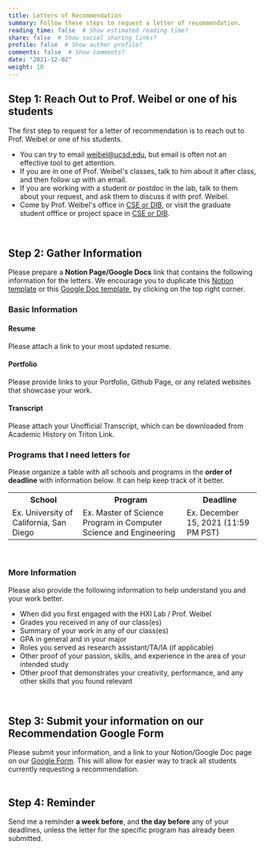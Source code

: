 ```yaml
---
title: Letters of Recommendation
summary: Follow these steps to request a letter of recommendation.
reading_time: false  # Show estimated reading time?
share: false  # Show social sharing links?
profile: false  # Show author profile?
comments: false  # Show comments?
date: "2021-12-02"
weight: 10
---
```


<h2> Step 1: Reach Out to Prof. Weibel or one of his students </h2>
The first step to request for a letter of recommendation is to reach out to Prof. Weibel or one of his students.
<ul>
  <li>You can try to email <a href="mailto:weibel@ucsd.edu">weibel@ucsd.edu</a>, but email is often not an effective tool to get attention.</li>
  <li>If you are in one of Prof. Weibel's classes, talk to him about it after class, and then follow up with an email.</li>
  <li>If you are working with a student or postdoc in the lab, talk to them about your request, and ask them to discuss it with prof. Weibel.</li>
  <li>Come by Prof. Weibel's office in <a target="_new" href="/contact">CSE or DIB</a>, or visit the graduate student offfice or project space in <a target="_new" href="/contact">CSE or DIB</a>.
</ul>
<br>


<h2> Step 2: Gather Information </h2>
Please prepare a <b>Notion Page/Google Docs</b> link that contains the following information for the letters. 
We encourage you to duplicate this <a target="_new" href="https://fortune-bulb-050.notion.site/Template-Your-Name-b60ead3c07c745908ac18e68cd2eba5c">Notion template</a> or this <a target="_new" href="">Google Doc template</a>, by clicking on the top right corner.

<h3> Basic Information </h3>
<h4> Resume </h4>
Please attach a link to your most updated resume. 

<h4> Portfolio </h4>
Please provide links to your Portfolio, Github Page, or any related websites that showcase your work.   

<h4> Transcript </h4>
Please attach your Unofficial Transcript, which can be downloaded from Academic History on Triton Link. 
<br>

<h3> Programs that I need letters for </h3>
Please organize a table with all schools and programs in the <b>order of deadline</b> with information below. It can help keep track of it better. 
<table>
  <tr>
    <th>School</th>
    <th>Program</th>
    <th>Deadline</th>

  </tr>
  <tr>
    <td>Ex. University of California, San Diego </td>
    <td>Ex. Master of Science Program in Computer Science and Engineering </td>
    <td>Ex. December 15, 2021 (11:59 PM PST)</td>
  </tr>
</table>
<br>

<h3> More Information </h3>
Please also provide the following information to help understand you and your work better. 

<ul>
  <li> When did you first engaged with the HXI Lab / Prof. Weibel </li>
  <li> Grades you received in any of our class(es) </li>
  <li> Summary of your work in any of our class(es) </li>
  <li> GPA in general and in your major </li>
  <li> Roles you served as research assistant/TA/IA (if applicable) </li>
  <li> Other proof of your passion, skills, and experience in the area of your intended study </li>
  <li> Other proof that demonstrates your creativity, performance, and any other skills that you found relevant </li>
</ul>
<br>

<h2> Step 3: Submit your information on our Recommendation Google Form </h2>
Please submit your information, and a link to your Notion/Google Doc page on our <a target="_new" href="https://forms.gle/p39umyNZ5ZmbSLfc6">Google Form</a>. This will allow for easier way to track all students currently requesting a recommendation.
<br><br>

<h2> Step 4: Reminder </h2>
Send me a reminder <b>a week before</b>, and <b>the day before</b> any of your deadlines, unless the letter for the specific program has already been submitted. 



